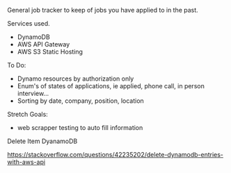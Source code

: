 General job tracker to keep of jobs you have applied to in the past.

Services used.
- DynamoDB
- AWS API Gateway
- AWS S3 Static Hosting

To Do:
- Dynamo resources by authorization only
- Enum's of states of applications, ie applied, phone call, in person interview...
- Sorting by date, company, position, location

Stretch Goals:
- web scrapper testing to auto fill information
    

Delete Item DyanamoDB

https://stackoverflow.com/questions/42235202/delete-dynamodb-entries-with-aws-api